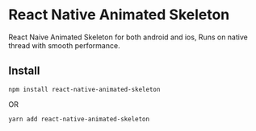 # React Native Animated Skeleton

React Naive Animated Skeleton for both android and ios, Runs on native thread with smooth performance.

## Install

```
npm install react-native-animated-skeleton
```

OR

```
yarn add react-native-animated-skeleton
```
